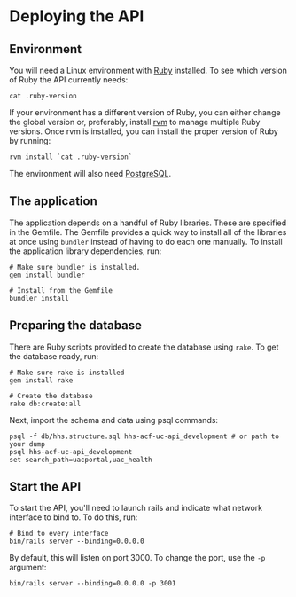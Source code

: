 # Deploying the API

## Environment

You will need a Linux environment with [Ruby](https://www.ruby-lang.org/en/) installed.  To see which version of Ruby the API currently needs:

```
cat .ruby-version
```

If your environment has a different version of Ruby, you can either change the global version or, preferably, install [rvm](http://rvm.io/) to manage multiple Ruby versions.  Once rvm is installed, you can install the proper version of Ruby by running:

```
rvm install `cat .ruby-version`
```

The environment will also need [PostgreSQL](https://www.postgresql.org/).

## The application

The application depends on a handful of Ruby libraries.  These are specified in the Gemfile.  The Gemfile provides a quick way to install all of the libraries at once using `bundler` instead of having to do each one manually.  To install the application library dependencies, run:

```
# Make sure bundler is installed.
gem install bundler

# Install from the Gemfile
bundler install
```

## Preparing the database

There are Ruby scripts provided to create the database using `rake`.  To get the database ready, run:

```
# Make sure rake is installed
gem install rake

# Create the database
rake db:create:all
```

Next, import the schema and data using psql commands:

```
psql -f db/hhs.structure.sql hhs-acf-uc-api_development # or path to your dump
psql hhs-acf-uc-api_development
set search_path=uacportal,uac_health
```

## Start the API

To start the API, you'll need to launch rails and indicate what network interface to bind to.  To do this, run:

```
# Bind to every interface
bin/rails server --binding=0.0.0.0
```

By default, this will listen on port 3000.  To change the port, use the `-p` argument:

```
bin/rails server --binding=0.0.0.0 -p 3001
```
